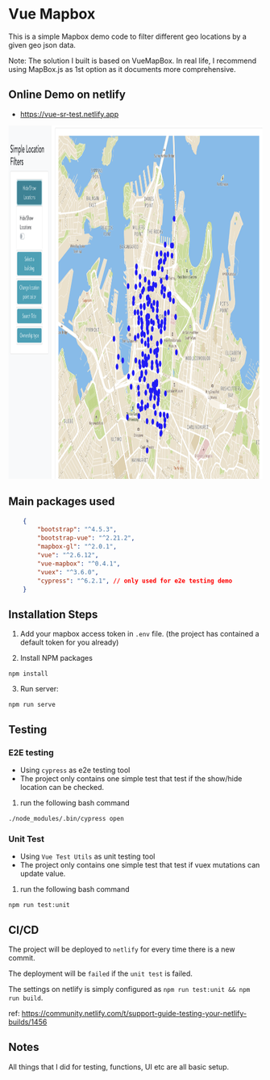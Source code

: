 # Vue Mapbox

This is a simple Mapbox demo code to filter different geo locations by a given geo json data.

Note: The solution I built is based on VueMapBox. In real life, I recommend using MapBox.js as 1st option as it documents more comprehensive.

## Online Demo on netlify

- https://vue-sr-test.netlify.app


<img src="https://github.com/RyanDaDeng/vue-test-sr/blob/main/public/demo.png" width="900" height="700" />

## Main packages used

````json
    {
        "bootstrap": "^4.5.3",
        "bootstrap-vue": "^2.21.2",
        "mapbox-gl": "^2.0.1",
        "vue": "^2.6.12",
        "vue-mapbox": "^0.4.1",
        "vuex": "^3.6.0",
        "cypress": "^6.2.1", // only used for e2e testing demo
    }
````

## Installation Steps

1. Add your mapbox access token in `.env` file. (the project has contained a default token for you already)

2. Install NPM packages
```
npm install
```

3. Run server:

```
npm run serve
```


## Testing

### E2E testing

- Using `cypress` as e2e testing tool
- The project only contains one simple test that test if the show/hide location can be checked.

1. run the following bash command

```
./node_modules/.bin/cypress open
```

### Unit Test

- Using `Vue Test Utils` as unit testing tool
- The project only contains one simple test that test if vuex mutations can update value.

1. run the following bash command

```
npm run test:unit
```

## CI/CD

The project will be deployed to `netlify` for every time there is a new commit.

The deployment will be `failed` if the `unit test` is failed.

The settings on netlify is simply configured as `npm run test:unit && npm run build`.

ref: https://community.netlify.com/t/support-guide-testing-your-netlify-builds/1456


## Notes

All things that I did for testing, functions, UI etc are all basic setup.
